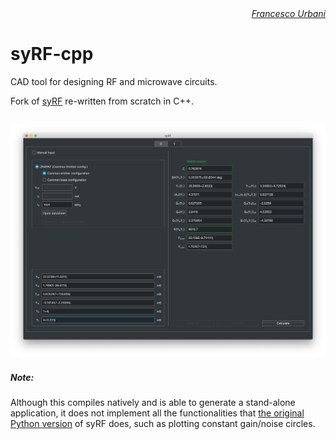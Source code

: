 <div align="right" style="text-align:right"><i><a href="https://urbanij.github.io/">Francesco Urbani</a></i></div>

# syRF-cpp


CAD tool for designing RF and microwave circuits. <br>

Fork of [syRF](https://github.com/urbanij/syRF) re-written from scratch in C++.

![Alt Text](./screen2.png)
---
##### Note:
Although this compiles natively and is able to generate a stand-alone application, it does not implement all the functionalities that [the original Python version](https://github.com/urbanij/syRF) of syRF does, such as plotting constant gain/noise circles.

